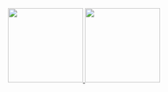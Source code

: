 
<div align="center">
  <a href="https://github.com/ClaudioDev233">
  <img height="150em" src="https://github-readme-stats.vercel.app/api?username=ClaudioDev233&show_icons=true&theme=aura&include_all_commits=true&count_private=true"/>
  <img height="150em" src="https://github-readme-stats.vercel.app/api/top-langs/?username=ClaudioDev233&layout=compact&langs_count=7&theme=aura&include_all_commits=true&count_private=tru"/>
</div>

